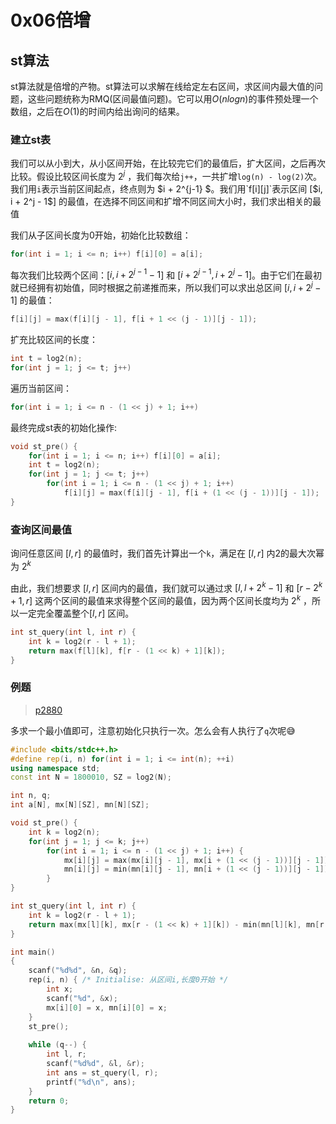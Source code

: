 # 	0x06倍增

## st算法

st算法就是倍增的产物。st算法可以求解在线给定左右区间，求区间内最大值的问题，这些问题统称为RMQ(区间最值问题)。它可以用$O(nlogn)$的事件预处理一个数组，之后在$O(1)$的时间内给出询问的结果。

### 建立st表

我们可以从小到大，从小区间开始，在比较完它们的最值后，扩大区间，之后再次比较。假设比较区间长度为 $2^j$ ，我们每次给`j++`，一共扩增`log(n) - log(2)`次。我们用`i`表示当前区间起点，终点则为 $i + 2^{j-1} $。我们用`f[i][j]`表示区间 [$i, i + 2^j - 1$] 的最值，在选择不同区间和扩增不同区间大小时，我们求出相关的最值

我们从子区间长度为0开始，初始化比较数组：

```c++
for(int i = 1; i <= n; i++) f[i][0] = a[i];
```

每次我们比较两个区间：[$i, i + 2^{j-1} - 1$] 和 [$i + 2^{j-1}, i + 2^j - 1$]。由于它们在最初就已经拥有初始值，同时根据之前递推而来，所以我们可以求出总区间 [$i, i + 2^j - 1$] 的最值：

```c++
f[i][j] = max(f[i][j - 1], f[i + 1 << (j - 1)][j - 1]);
```

扩充比较区间的长度：

```c++
int t = log2(n);
for(int j = 1; j <= t; j++)
```

遍历当前区间：

```c++
for(int i = 1; i <= n - (1 << j) + 1; i++)
```

最终完成st表的初始化操作:

```c++
void st_pre() {
    for(int i = 1; i <= n; i++) f[i][0] = a[i];
    int t = log2(n);
    for(int j = 1; j <= t; j++)
        for(int i = 1; i <= n - (1 << j) + 1; i++)
            f[i][j] = max(f[i][j - 1], f[i + (1 << (j - 1))][j - 1]);
}
```

### 查询区间最值

询问任意区间 $[l, r]$ 的最值时，我们首先计算出一个`k`，满足在 $[l, r]$ 内2的最大次幂为 $2^k$

由此，我们想要求 $[l, r]$ 区间内的最值，我们就可以通过求 $[l, l + 2^k - 1]$ 和 $[r - 2^k + 1, r]$ 这两个区间的最值来求得整个区间的最值，因为两个区间长度均为 $2^k$ ，所以一定完全覆盖整个$[l, r]$ 区间。

```c++
int st_query(int l, int r) {
    int k = log2(r - l + 1);
    return max(f[l][k], f[r - (1 << k) + 1][k]);
}
```

### 例题

> [p2880](https://www.luogu.com.cn/problem/P2880)

多求一个最小值即可，注意初始化只执行一次。怎么会有人执行了`q`次呢:sweat_smile:

```c++
#include <bits/stdc++.h>
#define rep(i, n) for(int i = 1; i <= int(n); ++i)
using namespace std;
const int N = 1800010, SZ = log2(N);

int n, q;
int a[N], mx[N][SZ], mn[N][SZ];

void st_pre() {
	int k = log2(n);
	for(int j = 1; j <= k; j++)
		for(int i = 1; i <= n - (1 << j) + 1; i++) {
			mx[i][j] = max(mx[i][j - 1], mx[i + (1 << (j - 1))][j - 1]);
			mn[i][j] = min(mn[i][j - 1], mn[i + (1 << (j - 1))][j - 1]);
		}
}

int st_query(int l, int r) {
	int k = log2(r - l + 1);
	return max(mx[l][k], mx[r - (1 << k) + 1][k]) - min(mn[l][k], mn[r - (1 << k) + 1][k]);
}

int main()
{
	scanf("%d%d", &n, &q);
	rep(i, n) {	/* Initialise: 从区间i,长度0开始 */
		int x;
		scanf("%d", &x);
		mx[i][0] = x, mn[i][0] = x;
	}
	st_pre();
	
	while (q--) {
		int l, r;
		scanf("%d%d", &l, &r);
		int ans = st_query(l, r);
		printf("%d\n", ans);
	}
	return 0;
}
```



